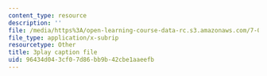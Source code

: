 ```yaml
---
content_type: resource
description: ''
file: /media/https%3A/open-learning-course-data-rc.s3.amazonaws.com/7-014-introductory-biology-spring-2005/96434d043cf07d86bb9b42cbe1aaeefb_703494.srt
file_type: application/x-subrip
resourcetype: Other
title: 3play caption file
uid: 96434d04-3cf0-7d86-bb9b-42cbe1aaeefb
---
```

